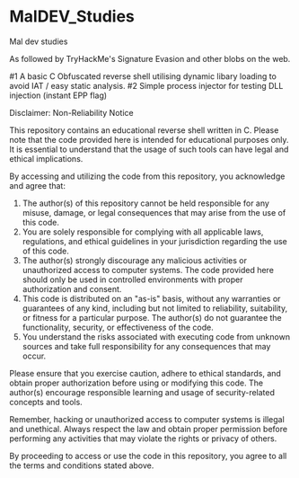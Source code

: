 # MalDEV_Studies
Mal dev studies

As followed by TryHackMe's Signature Evasion and other blobs on the web.


#1 A basic C Obfuscated reverse shell utilising dynamic libary loading to avoid IAT / easy static analysis.
#2 Simple process injector for testing DLL injection (instant EPP flag)

Disclaimer: Non-Reliability Notice

This repository contains an educational reverse shell written in C. Please note that the code provided here is intended for educational purposes only. It is essential to understand that the usage of such tools can have legal and ethical implications. 

By accessing and utilizing the code from this repository, you acknowledge and agree that:

1. The author(s) of this repository cannot be held responsible for any misuse, damage, or legal consequences that may arise from the use of this code.
2. You are solely responsible for complying with all applicable laws, regulations, and ethical guidelines in your jurisdiction regarding the use of this code.
3. The author(s) strongly discourage any malicious activities or unauthorized access to computer systems. The code provided here should only be used in controlled environments with proper authorization and consent.
4. This code is distributed on an "as-is" basis, without any warranties or guarantees of any kind, including but not limited to reliability, suitability, or fitness for a particular purpose. The author(s) do not guarantee the functionality, security, or effectiveness of the code.
5. You understand the risks associated with executing code from unknown sources and take full responsibility for any consequences that may occur.

Please ensure that you exercise caution, adhere to ethical standards, and obtain proper authorization before using or modifying this code. The author(s) encourage responsible learning and usage of security-related concepts and tools.

Remember, hacking or unauthorized access to computer systems is illegal and unethical. Always respect the law and obtain proper permission before performing any activities that may violate the rights or privacy of others.

By proceeding to access or use the code in this repository, you agree to all the terms and conditions stated above.
